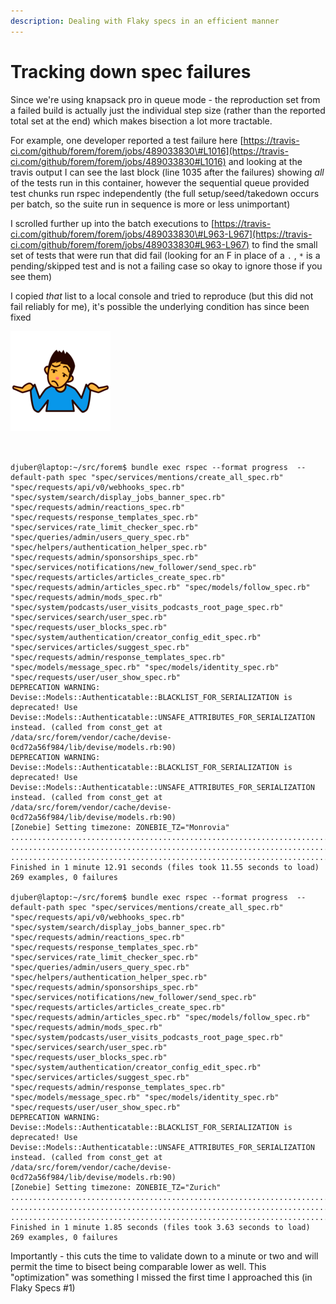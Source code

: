 ```yaml
---
description: Dealing with Flaky specs in an efficient manner
---
```


# Tracking down spec failures

Since we're using knapsack pro in queue mode - the reproduction set from a failed build is actually just the individual step size \(rather than the reported total set at the end\) which makes bisection a lot more tractable.

For example, one developer reported a test failure here [https://travis-ci.com/github/forem/forem/jobs/489033830\#L1016](https://travis-ci.com/github/forem/forem/jobs/489033830#L1016) and looking at the travis output I can see the last block \(line 1035 after the failures\) showing _all_ of the tests run in this container, however the sequential queue provided test chunks run rspec independently \(the full setup/seed/takedown occurs per batch, so the suite run in sequence is more or less unimportant\)

I scrolled further up into the batch executions to [https://travis-ci.com/github/forem/forem/jobs/489033830\#L963-L967](https://travis-ci.com/github/forem/forem/jobs/489033830#L963-L967) to find the small set of tests that were run that did fail \(looking for an F in place of a `.` , `*` is a pending/skipped test and is not a failing case so okay to ignore those if you see them\)

I copied _that_ list to a local console and tried to reproduce \(but this did not fail reliably for me\), it's possible the underlying condition has since been fixed 

![](../.gitbook/assets/image.png)

```text


djuber@laptop:~/src/forem$ bundle exec rspec --format progress  --default-path spec "spec/services/mentions/create_all_spec.rb" "spec/requests/api/v0/webhooks_spec.rb" "spec/system/search/display_jobs_banner_spec.rb" "spec/requests/admin/reactions_spec.rb" "spec/requests/response_templates_spec.rb" "spec/services/rate_limit_checker_spec.rb" "spec/queries/admin/users_query_spec.rb" "spec/helpers/authentication_helper_spec.rb" "spec/requests/admin/sponsorships_spec.rb" "spec/services/notifications/new_follower/send_spec.rb" "spec/requests/articles/articles_create_spec.rb" "spec/requests/admin/articles_spec.rb" "spec/models/follow_spec.rb" "spec/requests/admin/mods_spec.rb" "spec/system/podcasts/user_visits_podcasts_root_page_spec.rb" "spec/services/search/user_spec.rb" "spec/requests/user_blocks_spec.rb" "spec/system/authentication/creator_config_edit_spec.rb" "spec/services/articles/suggest_spec.rb" "spec/requests/admin/response_templates_spec.rb" "spec/models/message_spec.rb" "spec/models/identity_spec.rb" "spec/requests/user/user_show_spec.rb"
DEPRECATION WARNING: Devise::Models::Authenticatable::BLACKLIST_FOR_SERIALIZATION is deprecated! Use Devise::Models::Authenticatable::UNSAFE_ATTRIBUTES_FOR_SERIALIZATION instead. (called from const_get at /data/src/forem/vendor/cache/devise-0cd72a56f984/lib/devise/models.rb:90)
DEPRECATION WARNING: Devise::Models::Authenticatable::BLACKLIST_FOR_SERIALIZATION is deprecated! Use Devise::Models::Authenticatable::UNSAFE_ATTRIBUTES_FOR_SERIALIZATION instead. (called from const_get at /data/src/forem/vendor/cache/devise-0cd72a56f984/lib/devise/models.rb:90)
[Zonebie] Setting timezone: ZONEBIE_TZ="Monrovia"
...........................................................................................
...........................................................................................
.......................................................................................   
Finished in 1 minute 12.91 seconds (files took 11.55 seconds to load)
269 examples, 0 failures

djuber@laptop:~/src/forem$ bundle exec rspec --format progress  --default-path spec "spec/services/mentions/create_all_spec.rb" "spec/requests/api/v0/webhooks_spec.rb" "spec/system/search/display_jobs_banner_spec.rb" "spec/requests/admin/reactions_spec.rb" "spec/requests/response_templates_spec.rb" "spec/services/rate_limit_checker_spec.rb" "spec/queries/admin/users_query_spec.rb" "spec/helpers/authentication_helper_spec.rb" "spec/requests/admin/sponsorships_spec.rb" "spec/services/notifications/new_follower/send_spec.rb" "spec/requests/articles/articles_create_spec.rb" "spec/requests/admin/articles_spec.rb" "spec/models/follow_spec.rb" "spec/requests/admin/mods_spec.rb" "spec/system/podcasts/user_visits_podcasts_root_page_spec.rb" "spec/services/search/user_spec.rb" "spec/requests/user_blocks_spec.rb" "spec/system/authentication/creator_config_edit_spec.rb" "spec/services/articles/suggest_spec.rb" "spec/requests/admin/response_templates_spec.rb" "spec/models/message_spec.rb" "spec/models/identity_spec.rb" "spec/requests/user/user_show_spec.rb"
DEPRECATION WARNING: Devise::Models::Authenticatable::BLACKLIST_FOR_SERIALIZATION is deprecated! Use Devise::Models::Authenticatable::UNSAFE_ATTRIBUTES_FOR_SERIALIZATION instead. (called from const_get at /data/src/forem/vendor/cache/devise-0cd72a56f984/lib/devise/models.rb:90)
[Zonebie] Setting timezone: ZONEBIE_TZ="Zurich"
...........................................................................................
...........................................................................................
.......................................................................................   
Finished in 1 minute 1.85 seconds (files took 3.63 seconds to load)
269 examples, 0 failures
```

Importantly - this cuts the time to validate down to a minute or two and will permit the time to bisect being comparable lower as well. This "optimization" was something I missed the first time I approached this \(in Flaky Specs \#1\)

